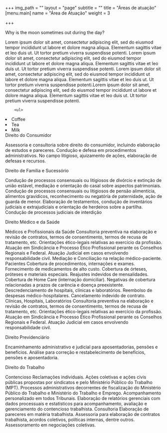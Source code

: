 +++
img_path = ""
layout = "page"
subtitle = ""
title = "Áreas de atuação"
[menu.main]
name = "Área de Atuação"
weight = 3

+++

<div class="accordion">
    <div class="accordion-item">
      <a>Why is the moon sometimes out during the day?</a>
      <div class="content">
        <p>Lorem ipsum dolor sit amet, consectetur adipiscing elit, sed do eiusmod tempor incididunt ut labore et dolore magna aliqua. Elementum sagittis vitae et leo duis ut. Ut tortor pretium viverra suspendisse potenti.
        Lorem ipsum dolor sit amet, consectetur adipiscing elit, sed do eiusmod tempor incididunt ut labore et dolore magna aliqua. Elementum sagittis vitae et leo duis ut. Ut tortor pretium viverra suspendisse potenti.
        Lorem ipsum dolor sit amet, consectetur adipiscing elit, sed do eiusmod tempor incididunt ut labore et dolore magna aliqua. Elementum sagittis vitae et leo duis ut. Ut tortor pretium viverra suspendisse potenti.Lorem ipsum dolor sit amet, consectetur adipiscing elit, sed do eiusmod tempor incididunt ut labore et dolore magna aliqua. Elementum sagittis vitae et leo duis ut. Ut tortor pretium viverra suspendisse potenti.</p>
        
        <ul>
  <li>Coffee</li>
  <li>Tea</li>
  <li>Milk</li>
</ul>
      </div>
    </div>
    <div class="accordion-item">
      <a>Direito do Consumidor</a>
      <div class="content">
        <p>Assessoria e consultoria sobre direito do consumidor, incluindo elaboração de estudos e pareceres.  
 Condução e defesa em procedimentos administrativos.  
 No campo litigioso, ajuizamento de ações, elaboração de defesas e recursos.</p>
      </div>
    </div>
    <div class="accordion-item">
      <a>Direito de Família e Sucessório</a>
      <div class="content">
        <p>Condução de processos consensuais ou litigiosos de divórcio e extinção de união estável, mediação e orientação do casal sobre aspectos patrimoniais.  
 Condução de processos consensuais ou litigiosos de pensão alimentícia, alimentos gravídicos, reconhecimento ou negatória de paternidade, ação de guarda de menor.  
 Elaboração de testamentos, condução de inventários judiciais e extrajudiciais e orientação de herdeiros sobre a partilha.  
 Condução de processos judiciais de interdição</p>
      </div>
    </div>
    <div class="accordion-item">
      <a>Direito Médico e da Saúde</a>
      <div class="content">
        <p>Médicos e Profissionais da Saúde  
 Consultoria preventiva na elaboração e revisão de contratos, termos de consentimento, termos de recusa de tratamento, etc.  
 Orientações ético-legais relativas ao exercício da profissão.  
 Atuação em Sindicância e Processo Ético Profissional perante os Conselhos Regionais e Federal.  
 Atuação Judicial em casos envolvendo responsabilidade civil.  
 Mediação e Conciliação na relação médico-paciente.  
 Pacientes  
 Cobertura de procedimentos, internações e exames.  
 Fornecimento de medicamentos de alto custo.  
 Cobertura de órteses, próteses e materiais especiais.  
 Reajustes indevidos de mensalidades.  
 Cobertura de Home Care (internação domiciliar).  
 Negativas de cobertura relacionadas a prazos de carência e doença preexistente.  
 Descredenciamento de hospitais, clínicas e laboratórios.  
 Reembolso de despesas médico-hospitalares.  
 Cancelamento indevido de contrato.  
 Clínicas, Hospitais, Laboratórios  
 Consultoria preventiva na elaboração e revisão de contratos, termos de consentimento, termos de recusa de tratamento, etc.  
 Orientações ético-legais relativas ao exercício da profissão.  
 Atuação em Sindicância e Processo Ético Profissional perante os Conselhos Regionais e Federal.  
 Atuação Judicial em casos envolvendo responsabilidade civil.</p>
      </div>
    </div>
    <div class="accordion-item">
      <a>Direito Previdenciário</a>
      <div class="content">
        <p>Encaminhamento administrativo e judicial para aposentadorias, pensões e benefícios.  
 Análise para correção e restabelecimento de benefícios, pensões e aposentadoria.</p>
      </div>
    </div>
      <div class="accordion-item">
      <a>Direito do Trabalho</a>
      <div class="content">
        <p>Contencioso  
 Reclamações individuais.  
 Ações coletivas e ações civis públicas propostas por sindicatos e pelo Ministério Público do Trabalho (MPT).  
 Processos administrativos decorrentes de fiscalização do Ministério Público do Trabalho e Ministério do Trabalho e Emprego.  
 Acompanhamento personalizado em todos Tribunais.  
 Elaboração de relatórios gerenciais com dados processuais e estatísticos para acompanhamento, avaliação e gerenciamento do contencioso trabalhista.  
 Consultoria  
 Elaboração de pareceres em matéria trabalhista.  
 Assessoria para elaboração de contratos trabalhista, acordos coletivos, políticas internas, dentre outros.  
 Assessoramento em negociações coletivas.</p>
      </div>
    </div>
  </div>


 
 
 